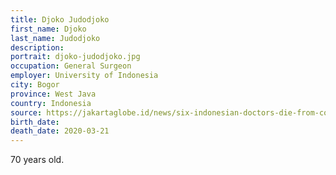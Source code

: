 ```yaml
---
title: Djoko Judodjoko
first_name: Djoko
last_name: Judodjoko
description: 
portrait: djoko-judodjoko.jpg
occupation: General Surgeon
employer: University of Indonesia
city: Bogor
province: West Java
country: Indonesia
source: https://jakartaglobe.id/news/six-indonesian-doctors-die-from-covid19-cases-exceed-500, https://www.channelnewsasia.com/news/asia/indonesia-covid19-doctors-nurses-at-risk-12573980, https://twitter.com/PBIDI/status/1241672169131630594, https://www.cnbcindonesia.com/news/20200321230808-4-146696/kabar-duka-dokter-bedah-ui-meninggal-diduga-covid-19
birth_date: 
death_date: 2020-03-21
---
```


70 years old.